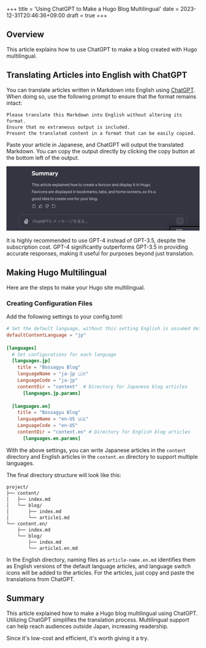 +++
title = 'Using ChatGPT to Make a Hugo Blog Multilingual'
date = 2023-12-31T20:46:36+09:00
draft = true
+++

## Overview
This article explains how to use ChatGPT to make a blog created with Hugo multilingual.

## Translating Articles into English with ChatGPT
You can translate articles written in Markdown into English using [ChatGPT](https://chat.openai.com/). When doing so, use the following prompt to ensure that the format remains intact:

```text
Please translate this Markdown into English without altering its format.
Ensure that no extraneous output is included.
Present the translated content in a format that can be easily copied.
```

Paste your article in Japanese, and ChatGPT will output the translated Markdown. You can copy the output directly by clicking the copy button at the bottom left of the output.

![ChatGPT Screen](/blog/img-011-001.png)

It is highly recommended to use GPT-4 instead of GPT-3.5, despite the subscription cost. GPT-4 significantly outperforms GPT-3.5 in providing accurate responses, making it useful for purposes beyond just translation.

## Making Hugo Multilingual
Here are the steps to make your Hugo site multilingual.

### Creating Configuration Files
Add the following settings to your config.toml:

```toml
# Set the default language, without this setting English is assumed default.
defaultContentLanguage = "jp"

[languages]
  # Set configurations for each language
  [languages.jp]
    title = "Bossagyu Blog"
    languageName = "ja-jp 🇯🇵"
    LanguageCode = "ja-jp"
    contentDir = "content"  # Directory for Japanese blog articles
      [languages.jp.params]
  
  [languages.en]
    title = "Bossagyu Blog"
    languageName = "en-US 🇺🇸"
    LanguageCode = "en-US"
    contentDir = "content.en" # Directory for English blog articles
      [languages.en.params]
```
With the above settings, you can write Japanese articles in the `content` directory and English articles in the `content.en` directory to support multiple languages.

The final directory structure will look like this:

```text
project/
├── content/
│   ├── index.md
│   └── blog/
│       ├── index.md
│       └── article1.md
└── content.en/
    ├── index.md
    └── blog/
        ├── index.md
        └── article1.en.md
```
In the English directory, naming files as `article-name.en.md` identifies them as English versions of the default language articles, and language switch icons will be added to the articles. For the articles, just copy and paste the translations from ChatGPT.

## Summary
This article explained how to make a Hugo blog multilingual using ChatGPT. Utilizing ChatGPT simplifies the translation process. Multilingual support can help reach audiences outside Japan, increasing readership.

Since it's low-cost and efficient, it's worth giving it a try.